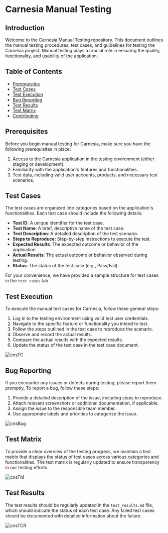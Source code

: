 # Carnesia Manual Testing

## Introduction

Welcome to the Carnesia Manual Testing repository. This document outlines the manual testing procedures, test cases, and guidelines for testing the Carnesia project. Manual testing plays a crucial role in ensuring the quality, functionality, and usability of the application.

## Table of Contents

- [Prerequisites](#prerequisites)
- [Test Cases](#test-cases)
- [Test Execution](#test-execution)
- [Bug Reporting](#bug-reporting)
- [Test Results](#test-results)
- [Test Matrix](#test-matrix)
- [Contributing](#contributing)

## Prerequisites

Before you begin manual testing for Carnesia, make sure you have the following prerequisites in place:

1. Access to the Carnesia application in the testing environment (either staging or development).
2. Familiarity with the application's features and functionalities.
3. Test data, including valid user accounts, products, and necessary test scenarios.

## Test Cases

The test cases are organized into categories based on the application's functionalities. Each test case should include the following details:

- **Test ID**: A unique identifier for the test case.
- **Test Name**: A brief, descriptive name of the test case.
- **Test Description**: A detailed description of the test scenario.
- **Steps to Reproduce**: Step-by-step instructions to execute the test.
- **Expected Results**: The expected outcome or behavior of the application.
- **Actual Results**: The actual outcome or behavior observed during testing.
- **Status**: The status of the test case (e.g., Pass/Fail).

For your convenience, we have provided a sample structure for test cases in the `test cases` tab.

## Test Execution

To execute the manual test cases for Carnesia, follow these general steps:

1. Log in to the testing environment using valid test user credentials.
2. Navigate to the specific feature or functionality you intend to test.
3. Follow the steps outlined in the test case to reproduce the scenario.
4. Observe and record the actual results.
5. Compare the actual results with the expected results.
6. Update the status of the test case in the test case document.

![cnsTC](https://github.com/stsharin/Carnesia/assets/37589935/8222b602-8a35-477e-b8db-c3bf65721455)

## Bug Reporting

If you encounter any issues or defects during testing, please report them promptly. To report a bug, follow these steps:

1. Provide a detailed description of the issue, including steps to reproduce.
2. Attach relevant screenshots or additional documentation, if applicable.
3. Assign the issue to the responsible team member.
4. Use appropriate labels and priorities to categorize the issue.

![cnsBug](https://github.com/stsharin/Carnesia/assets/37589935/02a8b88d-bd9e-41f7-ae32-641675bcab4d)

## Test Matrix

To provide a clear overview of the testing progress, we maintain a test matrix that displays the status of test cases across various categories and functionalities. The test matrix is regularly updated to ensure transparency in our testing efforts.


![cnsTM](https://github.com/stsharin/Carnesia/assets/37589935/c3a7b65c-a6c4-4525-939f-7ba0acbf2682)

## Test Results

The test results should be regularly updated in the `test_results.md` file, which should indicate the status of each test case. Any failed test cases should be documented with detailed information about the failure.

![cnsTCR](https://github.com/stsharin/Carnesia/assets/37589935/d40dcd8e-3159-4b35-9997-40972be55c07)
